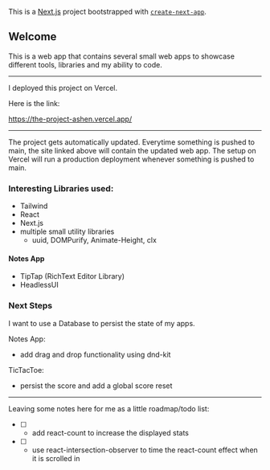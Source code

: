 This is a [Next.js](https://nextjs.org/) project bootstrapped with [`create-next-app`](https://github.com/vercel/next.js/tree/canary/packages/create-next-app).

## Welcome

This is a web app that contains several small web apps to showcase different tools, libraries and my ability to code.

---

I deployed this project on Vercel. 

Here is the link:

https://the-project-ashen.vercel.app/

---

The project gets automatically updated. Everytime something is pushed to main,
the site linked above will contain the updated web app. The setup on Vercel
will run a production deployment whenever something is pushed to main.

### Interesting Libraries used:
- Tailwind
- React
- Next.js
- multiple small utility libraries
  - uuid, DOMPurify, Animate-Height, clx
 
#### Notes App
- TipTap (RichText Editor Library)
- HeadlessUI

### Next Steps
I want to use a Database to persist the state of my apps.

Notes App:
- add drag and drop functionality using dnd-kit

TicTacToe:
- persist the score and add a global score reset

---

Leaving some notes here for me as a little roadmap/todo list:

- [ ] - add react-count to increase the displayed stats
- [ ] - use react-intersection-observer to time the react-count effect when it is scrolled in
